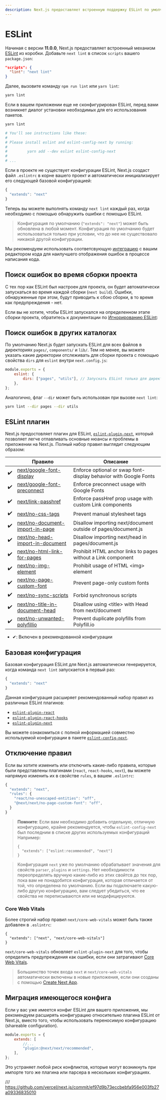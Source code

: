 ```yaml
---
description: Next.js предоставляет встроенную поддержку ESLint по умолчанию. Эти правила соответствия позволят вам пользоваться Next.js в оптимальном ключе.
---
```


# ESLint

Начиная с версии **11.0.0**, Next.js предоставляет встроенный механизм [ESLint](https://eslint.org/) из коробки. Добавьте `next lint` в список `scripts` вашего `package.json`:

```json
"scripts": {
  "lint": "next lint"
}
```

Далее, вызовите команду `npm run lint` или `yarn lint`:

```bash
yarn lint
```

Если в вашем приложении еще не сконфигурирован ESLint, перед вами возникнет диалог установки необходимых для его использования пакетов.

```bash
yarn lint

# You'll see instructions like these:
#
# Please install eslint and eslint-config-next by running:
#
#         yarn add --dev eslint eslint-config-next
#
# ...
```

Если в проекте не существует конфигурации ESLint, Next.js создаст файл `.eslintrc` в корне вашего проект и автоматически инициализирует его следующей базовой конфигурацией:

```js
{
  "extends": "next"
}
```

Теперь вы можете выполнять команду `next lint` каждый раз, когда необходимо с помощью обнаружить ошибки с помощью ESLint.

> Конфигурация по умолчанию (`"extends": "next"`) может быть обновлена в любой момент. Конфигурация по умолчанию будет использоваться только при условии, что до нее не существовало никакой другой конфигурации.

Мы рекомендуем использовать соответсвующую [интеграцию](https://eslint.org/docs/user-guide/integrations#editors) с вашим редактором кода для наилучшего отображения ошибок в процессе написания кода.

## Поиск ошибок во время сборки проекта

С тех пор как ESLint был настроен для проекта, он будет автоматически запускаться во время каждой сборки (`next build`). Ошибки, обнаруженные при этом, будут приводить к сбою сборки, в то время как предупреждения - нет.

Если вы не хотите, чтобы ESLint запускался на определенном этапе сборки проекта, обратитесь к документации по [Игнорированию ESLint](/docs/api-reference/next.config.js/ignoring-eslint.md):

## Поиск ошибок в других каталогах

По умолчанию Next.js будет запускать ESLint для всех файлов в директориях `pages/`, `components/` и `lib/`.
Тем не менее, вы можете указать какие директории отслеживать для сборки проекта с помощью свойства `dirs` для `eslint` внутри `next.config.js`:

```js
module.exports = {
	eslint: {
		dirs: ["pages", "utils"], // Запускать ESLint только для директорий 'pages' и 'utils' во время сборки проекта (next build)
	},
};
```

Аналогично, флаг `--dir` может быть использован при вызове `next lint`:

```bash
yarn lint --dir pages --dir utils
```

## ESLint плагин

Next.js предостовляет плагин для ESLint, [`eslint-plugin-next`](https://www.npmjs.com/package/@next/eslint-plugin-next), который позволяет легче отлавливать основные нюансы и проблемы в приложении на Next.js. Полный набор правил выглядит следующим образом:

|     | Правило                                                                                        | Описание                                                         |
| :-: | ---------------------------------------------------------------------------------------------- | ---------------------------------------------------------------- |
| ✔️  | [next/google-font-display](https://nextjs.org/docs/messages/google-font-display)               | Enforce optional or swap font-display behavior with Google Fonts |
| ✔️  | [next/google-font-preconnect](https://nextjs.org/docs/messages/google-font-preconnect)         | Enforce preconnect usage with Google Fonts                       |
| ✔️  | [next/link-passhref](https://nextjs.org/docs/messages/link-passhref)                           | Enforce passHref prop usage with custom Link components          |
| ✔️  | [next/no-css-tags](https://nextjs.org/docs/messages/no-css-tags)                               | Prevent manual stylesheet tags                                   |
| ✔️  | [next/no-document-import-in-page](https://nextjs.org/docs/messages/no-document-import-in-page) | Disallow importing next/document outside of pages/document.js    |
| ✔️  | [next/no-head-import-in-document](https://nextjs.org/docs/messages/no-head-import-in-document) | Disallow importing next/head in pages/document.js                |
| ✔️  | [next/no-html-link-for-pages](https://nextjs.org/docs/messages/no-html-link-for-pages)         | Prohibit HTML anchor links to pages without a Link component     |
| ✔️  | [next/no-img-element](https://nextjs.org/docs/messages/no-img-element)                         | Prohibit usage of HTML &lt;img&gt; element                       |
| ✔️  | [next/no-page-custom-font](https://nextjs.org/docs/messages/no-page-custom-font)               | Prevent page-only custom fonts                                   |
| ✔️  | [next/no-sync-scripts](https://nextjs.org/docs/messages/no-sync-scripts)                       | Forbid synchronous scripts                                       |
| ✔️  | [next/no-title-in-document-head](https://nextjs.org/docs/messages/no-title-in-document-head)   | Disallow using &lt;title&gt; with Head from next/document        |
| ✔️  | [next/no-unwanted-polyfillio](https://nextjs.org/docs/messages/no-unwanted-polyfillio)         | Prevent duplicate polyfills from Polyfill.io                     |

- ✔: Включен в рекомендованной конфигурации

## Базовая конфигурация

Базовая конфигурация ESLint для Next.js автоматически генерируется, когда команда `next lint` запускается в первый раз:

```js
{
  "extends": "next"
}
```

Данная конфигурация расширяет рекомендованный набор правил из различных ESLint плагинов:

- [`eslint-plugin-react`](https://www.npmjs.com/package/eslint-plugin-react)
- [`eslint-plugin-react-hooks`](https://www.npmjs.com/package/eslint-plugin-react-hooks)
- [`eslint-plugin-next`](https://www.npmjs.com/package/@next/eslint-plugin-next)

Вы можете ознакомиться с полной информацией совместно используемой конфигурации в пакете [`eslint-config-next`](https://www.npmjs.com/package/eslint-config-next).

## Отключение правил

Если вы хотите изменить или отключить какие-либо правила, которые были представлены плагинами (`react`, `react-hooks`, `next`), вы можете напрямую изменить их в свойстве `rules`, в вашем `.eslintrc`:

```js
{
  "extends": "next",
  "rules": {
    "react/no-unescaped-entities": "off",
    "@next/next/no-page-custom-font": "off",
  }
}
```

> **Помните**: Если вам необходимо добавить отдельную, отличную конфигурацию, крайне рекомендуется, чтобы `eslint-config-next` был последним в списке других используемых конфигураций Например:
>
> ```
> {
>   "extends": ["eslint:recommended", "next"]
> }
> ```

> Конфигурация `next` уже по умолчанию обрабатывает значения для свойств `parser`, `plugins` и `settings`.
> Нет необходимости переопределять вручную какие-либо из этих свойтсв до тех пор, пока вам не понадобится конфигурация, которая отличается от той, что определена по умолчанию.
> Если вы подключаете какую-либо другую конфигурацию, вам следует убедиться, что ее свойства не переписываются или не модифицируются.

### Core Web Vitals

Более строгий набор правил `next/core-web-vitals` может быть также добавлен в `.eslintrc`:

```
{
  "extends": ["next", "next/core-web-vitals"]
}
```

`next/core-web-vitals` обновляет `eslint-plugin-next` для того, чтобы определить предупреждения как ошибки, если они затрагивают
[Core Web Vitals](https://web.dev/vitals/).

> Большинство точек входа `next` и `next/core-web-vitals` автоматически включены в новые приложения, если они созданы с помощью [Create Next App](/docs/api-reference/create-next-app.md).

## Миграция имеющегося конфига

Если у вас уже имеется конфиг ESLint для вашего приложения, мы рекомендуем расширять конфигурацию относительно плагина ESLint от Next.js, вместо того, чтобы использовать переносимую конфигурацию (shareable configuration).

```js
module.exports = {
	extends: [
		//...
		"plugin:@next/next/recommended",
	],
};
```

Это устраняет любой риск конфликтов, которые могут возникнуть при импорте того же плагина или парсера в нескольких конфигурациях.

/// https://github.com/vercel/next.js/commit/ef97d9b73eccbebfa956e003fb27a09336835010
